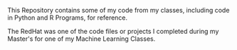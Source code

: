 This Repository contains some of my code from my classes, including code in Python and R Programs, for reference. 

The RedHat was one of the code files or projects I completed during my Master's for one of my Machine Learning Classes.  
